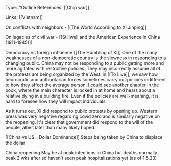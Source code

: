 Type: #Outline 
References: [[Chip war]]

Links: [[Vietnam]]

On conflicts with neighbors - 
[[The World According to Xi Jinping]]

On legacies of civil war - 
[[Stillwell and the American Experience in China (1911-1945)]]

Democracy vs foreign influence
[[The Humbling of Xi]]
One of the many weaknesses of a non-democratic country is the slowness in responding to a changing public. China may not be responding to a public getting more and more agitated with restrictive policies. They may incorrectly assume all of the protests are being organized by the West. in [[To Live]], we saw how beurocratic and authoritarian forces sometimes carry out policies indifferent to how they affect the average person. I could see another chapter in the book, where the main character is locked in at home and hears about a relative dying in a building fire. Even if the policies are well-meaning, it is hard to foresee how they will impact individuals. 

As it turns out, Xi did respond to public protests by opening up. Western press was very negative regarding covid zero and is similarly negative on the reopening. It's clear that government did respond to the will of the people, albeit later than many likely hoped. 

[[China vs US - Dollar Dominance]]
Steps being taken by China to displace the dollar

China reopening
May be at peak infections in China but deaths normally peak 2 wks after so haven’t seen peak hospitalizations yet (as of 1.5.23)